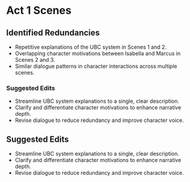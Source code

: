 # Act 1 Scenes

## Identified Redundancies
- Repetitive explanations of the UBC system in Scenes 1 and 2.
- Overlapping character motivations between Isabella and Marcus in Scenes 2 and 3.
- Similar dialogue patterns in character interactions across multiple scenes.
### Suggested Edits
- Streamline UBC system explanations to a single, clear description.
- Clarify and differentiate character motivations to enhance narrative depth.
- Revise dialogue to reduce redundancy and improve character voice.

## Suggested Edits
- Streamline UBC system explanations to a single, clear description.
- Clarify and differentiate character motivations to enhance narrative depth.
- Revise dialogue to reduce redundancy and improve character voice.
